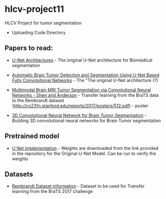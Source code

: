 # hlcv-project11
HLCV Project for tumor segmentation 

 - Uploading Code Directory  

## Papers to read:
 
 - [U-Net Architectures](https://arxiv.org/abs/1505.04597) - The original U-Net architecture for Biomedical segmentation  
 
 - [Automatic Brain Tumor Detection and Segmentation Using U-Net Based Fully Convolutional Networks](https://arxiv.org/pdf/1705.03820) - The "The original U-Net architecture (?) 
 
 - [Multimodal Brain MRI Tumor Segmentation via Convolutional Neural Networks - Shen and Anderson](http://cs231n.stanford.edu/reports/2017/pdfs/512.pdf) - Transfer learning from the BraTS data to the Rembrandt dataset
 (http://cs231n.stanford.edu/reports/2017/posters/512.pdf) - poster

- [3D Convolutional Neural Network for Brain Tumor Segmentation](http://cs231n.stanford.edu/reports/2017/pdfs/526.pdf) - Building 3D convolutional neural networks for Brain Tumor segmentation

## Pretrained model
 - [U Net Implementation](https://github.com/ellisdg/3DUnetCNN) - Weights are downloaded from the link provided in the repository for the Original U-Net Model. Can be run to verify the weights

## Datasets
- [Rembrandt Dataset information](https://wiki.cancerimagingarchive.net/display/Public/REMBRANDT#ce07f43b807b46f493a2c49089916459) - Dataset to be used for Transfer learning from the BraTS 2017 challenge
